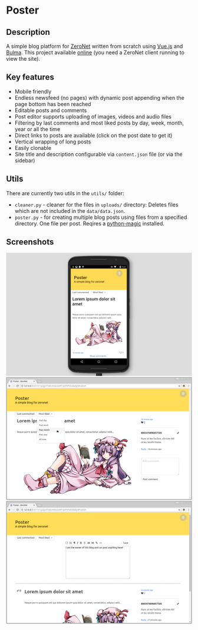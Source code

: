 # Poster

## Description

A simple blog platform for [ZeroNet](https://github.com/HelloZeroNet/ZeroNet) written from scratch using [Vue.js](https://vuejs.org/) and [Bulma](https://bulma.io/). This project available [online](http://127.0.0.1:43110/1J2ZJjs97wEcW36x5d9f1QnPVPVDv8wbJ/) (you need a ZeroNet client running to view the site).

## Key features

- Mobile friendly
- Endless newsfeed (no pages) with dynamic post appending when the page bottom has been reached
- Editable posts and comments
- Post editor supports uploading of images, videos and audio files
- Filtering by last comments and most liked posts by day, week, month, year or all the time
- Direct links to posts are available (click on the post date to get it)
- Vertical wrapping of long posts
- Easily clonable
- Site title and description configurable via `content.json` file (or via the sidebar)

## Utils

There are currently two utils in the `utils/` folder:

- `cleaner.py` - cleaner for the files in `uploads/` directory: Deletes files which are not included in the `data/data.json`.
- `poster.py` - for creating multiple blog posts using files from a specified directory. One file per post. Reqires a [python-magic](https://github.com/ahupp/python-magic) installed.

## Screenshots

![](screenshots/0.png?raw=true)
![](screenshots/1.png?raw=true)
![](screenshots/2.png?raw=true)
